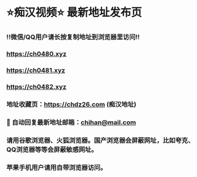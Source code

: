 # ⭐️痴汉视频⭐️ 最新地址发布页

### ‼️微信/QQ用户请长按复制地址到浏览器里访问‼️

### <a href = "https://ch0480.xyz/">https://ch0480.xyz
### <a href = "https://ch0481.xyz/">https://ch0481.xyz
### <a href = "https://ch0482.xyz/">https://ch0482.xyz

### 地址收藏页：<a href = "https://chdz26.com">https://chdz26.com  (痴汉地址)
### 📧 自动回复最新地址邮箱：chihan@mail.com
### 请用谷歌浏览器、火狐浏览器。国产浏览器会屏蔽网址，比如夸克、QQ浏览器等等会屏蔽敏感网址。
### 苹果手机用户请用自带浏览器访问。
